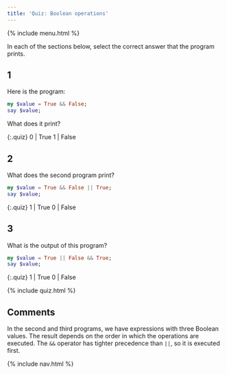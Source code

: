 ```yaml
---
title: 'Quiz: Boolean operations'
---
```


{% include menu.html %}

In each of the sections below, select the correct answer that the program prints.

## 1

Here is the program:

```raku
my $value = True && False;
say $value;
```

What does it print?

{:.quiz}
0 | True
1 | False

## 2 

What does the second program print?

```raku
my $value = True && False || True;
say $value;
```

{:.quiz}
1 | True
0 | False

## 3

What is the output of this program?

```raku
my $value = True || False && True;
say $value;
```

{:.quiz}
1 | True
0 | False

{% include quiz.html %}

## Comments

In the second and third programs, we have expressions with three Boolean values. The result depends on the order in which the operations are executed. The `&&` operator has tighter precedence than `||`, so it is executed first.

{% include nav.html %}
